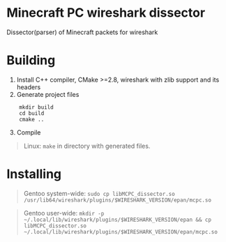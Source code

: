 # Minecraft PC wireshark dissector
  Dissector(parser) of Minecraft packets for wireshark

# Building
1. Install C++ compiler, CMake >=2.8, wireshark with zlib support and its headers
2. Generate project files
```
	mkdir build
	cd build
	cmake ..
```
3. Compile
>Linux: `make` in directory with generated files.

# Installing
>Gentoo system-wide: `sudo cp libMCPC_dissector.so /usr/lib64/wireshark/plugins/$WIRESHARK_VERSION/epan/mcpc.so`

>Gentoo user-wide: `mkdir -p ~/.local/lib/wireshark/plugins/$WIRESHARK_VERSION/epan && cp libMCPC_dissector.so ~/.local/lib/wireshark/plugins/$WIRESHARK_VERSION/epan/mcpc.so`
